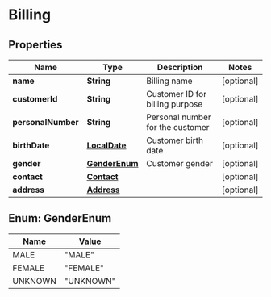 
# Billing

## Properties
Name | Type | Description | Notes
------------ | ------------- | ------------- | -------------
**name** | **String** | Billing name |  [optional]
**customerId** | **String** | Customer ID for billing purpose |  [optional]
**personalNumber** | **String** | Personal number for the customer |  [optional]
**birthDate** | [**LocalDate**](LocalDate.md) | Customer birth date |  [optional]
**gender** | [**GenderEnum**](#GenderEnum) | Customer gender |  [optional]
**contact** | [**Contact**](Contact.md) |  |  [optional]
**address** | [**Address**](Address.md) |  |  [optional]


<a name="GenderEnum"></a>
## Enum: GenderEnum
Name | Value
---- | -----
MALE | &quot;MALE&quot;
FEMALE | &quot;FEMALE&quot;
UNKNOWN | &quot;UNKNOWN&quot;



